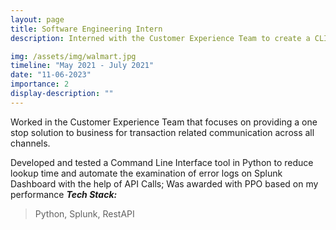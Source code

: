 ```yaml
---
layout: page
title: Software Engineering Intern
description: Interned with the Customer Experience Team to create a CLI tool to interact with the Splunk Dashboard

img: /assets/img/walmart.jpg
timeline: "May 2021 - July 2021"
date: "11-06-2023"
importance: 2
display-description: ""
---
```


Worked in the Customer Experience Team that focuses on providing a one stop solution to business for transaction related communication across all channels.

Developed and tested a Command Line Interface tool in Python to reduce lookup time and automate the examination of error logs on Splunk Dashboard with the help of API Calls; Was awarded with PPO based on my performance
***Tech Stack:***
> Python, Splunk, RestAPI